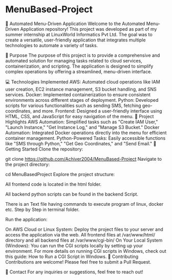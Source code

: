 # MenuBased-Project
🌟 Automated Menu-Driven Application
Welcome to the Automated Menu-Driven Application repository! This project was developed as part of my summer internship at LinuxWorld Informatics Pvt Ltd. The goal was to create a versatile, user-friendly application that integrates multiple technologies to automate a variety of tasks.

🎯 Purpose
The purpose of this project is to provide a comprehensive and automated solution for managing tasks related to cloud services, containerization, and scripting. The application is designed to simplify complex operations by offering a streamlined, menu-driven interface.

💻 Technologies Implemented
AWS: Automated cloud operations like IAM user creation, EC2 instance management, S3 bucket handling, and SNS services.
Docker: Implemented containerization to ensure consistent environments across different stages of deployment.
Python: Developed scripts for various functionalities such as sending SMS, fetching geo-coordinates, and more.
Frontend: Designed a user-friendly interface using HTML, CSS, and JavaScript for easy navigation of the menu.
🌟 Project Highlights
AWS Automation: Simplified tasks such as "Create IAM User," "Launch Instance," "Get Instance Log," and "Manage S3 Bucket."
Docker Automation: Integrated Docker operations directly into the menu for efficient container management.
Python-Powered Tasks: Easily accessible functions like "SMS through Python," "Get Geo Coordinates," and "Send Email."
🚀 Getting Started
Clone the repository:

git clone https://github.com/Achiver2004/MenuBased-Project
Navigate to the project directory:

cd MenuBasedProject
Explore the project structure:

All frontend code is located in the html folder.

All backend python scripts can be found in the backend Script.

There is an Text file having commands to execute program of linux, docker etc. Step by Step in terminal folder. 

Run the application:

On AWS Cloud or Linux System:
Deploy the project files to your server and access the application via the web.
All frontend files at /var/www/html/ directory and all backend files at /var/www/cgi-bin/
On Your Local System (Windows):
You can run the CGI scripts locally by setting up your environment. For more details on running CGI scripts in Windows, check out this guide: How to Run a CGI Script in Windows.
🤝 Contributing
Contributions are welcome! Please feel free to submit a Pull Request.

📧 Contact
For any inquiries or suggestions, feel free to reach out!

